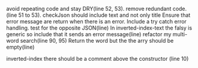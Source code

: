 avoid repeating code and stay DRY(line 52, 53).
remove redundant code.(line 51 to 53).
checkJson should include text and not only title
Ensure that error message are return when there is an error.
Include a try catch error handling.
test for the opposite JSON(line)
In inverted-index-text the falsy is generic so include that it sends an error message(line)
refactor my multi-word search(line 90, 95)
Return the word  but the the arry should be empty(line)


inverted-index
there should be a comment above the constructor (line 10)
